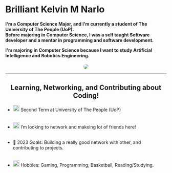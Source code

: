 <h1> Brilliant Kelvin M Narlo </h1>

<div align="left">
<h4>
  I'm a Computer Science Major, and I'm currently a student of The University of The People (UoP).
  <br />
  Before majoring in Computer Science, I was a self taught Software developer and a mentor in programming and software development.
  
  I'm majoring in Computer Science because I want to study Artificial Intelligence and Robotics Engineering.
  
</h4>
 </div>
<div align="center">
<img src="https://media.giphy.com/media/qgQUggAC3Pfv687qPC/giphy.gif" style="border-radius: 50%;">
</div>
<hr />

<h2 align="center"> Learning, Networking, and Contributing about Coding!</h2>

* <img src="https://img.icons8.com/fluency/48/null/university.png" width="20" height="20"/> Second Term at University of The People (UoP) <br><br>

* <img src="https://img.icons8.com/fluency/48/null/teamwork.png" width="20" height="20"/> I’m looking to network and makeing lot of friends here! <br><br>

* 🌊 2023 Goals: Building a really good network with other, and contributing to projects. <br><br>

* <img src="https://img.icons8.com/fluency/48/null/greek-helmet.png" width="20" height="20"/> Hobbies: Gaming, Programming, Basketball, Reading/Studying. <br><br>
